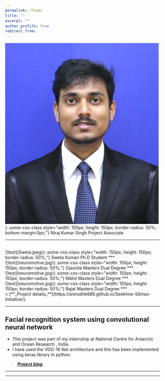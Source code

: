 ```yaml
---
permalink: /Team/
title: ""
excerpt: ""
author_profile: true
redirect_from: 
---
```

![test](Niraj.jpg){:.some-css-class style="width: 150px; height: 150px; border-radius: 50%; bottom-margin:0px;"}
Niraj Kumar Singh
Project Associate

***
<br>
![test](Sweta.jpeg){:.some-css-class style="width: 150px; height: 150px; border-radius: 50%;"}    
Sweta Kumari
Ph.D Student
***
<br>
![test](neuromotive.jpg){:.some-css-class style="width: 150px; height: 150px;  border-radius: 50%;"}
Ojasvita
Masters Dual Degree
***
<br>
![test](neuromotive.jpg){:.some-css-class style="width: 150px; height: 150px; border-radius: 50%;"}
Nikhil
Masters Dual Degree
***
<br>
![test](neuromotive.jpg){:.some-css-class style="width: 150px; height: 150px; border-radius: 50%;"}
Rajat
Masters Dual Degree
***
<br>
> [**_Project details_**](https://anirudhk686.github.io/Seekhne-Sikhao-Initiative/).

***

## Facial recognition system using convolutional neural network 

* This project was part of my internship at National Centre for Antarctic and Ocean Research , India. 
* I have used the VGG-16 Net architecture and this has been implemented using keras library in python.

> [**_Project blog_**](https://anirudhk686.github.io/facial_recognition/).

***   
---
